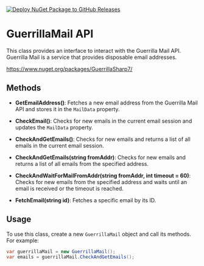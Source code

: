 [![Deploy NuGet Package to GitHub Releases](https://github.com/reubinoff/GuerrillaSharp/actions/workflows/package.yml/badge.svg?branch=master)](https://github.com/reubinoff/GuerrillaSharp/actions/workflows/package.yml)

# GuerrillaMail API

This class provides an interface to interact with the Guerrilla Mail API. Guerrilla Mail is a service that provides disposable email addresses.

https://www.nuget.org/packages/GuerrillaSharp7/


## Methods

- **GetEmailAddress()**: Fetches a new email address from the Guerrilla Mail API and stores it in the `MailData` property.

- **CheckEmail()**: Checks for new emails in the current email session and updates the `MailData` property.

- **CheckAndGetEmails()**: Checks for new emails and returns a list of all emails in the current email session.

- **CheckAndGetEmails(string fromAddr)**: Checks for new emails and returns a list of all emails from the specified address.

- **CheckAndWaitForMailFromAddr(string fromAddr, int timeout = 60)**: Checks for new emails from the specified address and waits until an email is received or the timeout is reached.

- **FetchEmail(string id)**: Fetches a specific email by its ID.

## Usage

To use this class, create a new `GuerrillaMail` object and call its methods. For example:

```csharp
var guerrillaMail = new GuerrillaMail();
var emails = guerrillaMail.CheckAndGetEmails();